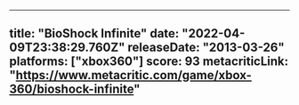
---
title: "BioShock Infinite"
date: "2022-04-09T23:38:29.760Z"
releaseDate: "2013-03-26"
platforms: ["xbox360"]
score: 93
metacriticLink: "https://www.metacritic.com/game/xbox-360/bioshock-infinite"
---
